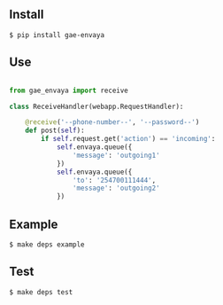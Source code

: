 Install
---

    $ pip install gae-envaya

Use
---

```python

from gae_envaya import receive

class ReceiveHandler(webapp.RequestHandler):

    @receive('--phone-number--', '--password--')
    def post(self):
        if self.request.get('action') == 'incoming':
            self.envaya.queue({
                'message': 'outgoing1'
            })
            self.envaya.queue({
                'to': '254700111444',
                'message': 'outgoing2'
            })

```
Example
---
    $ make deps example

Test
---

    $ make deps test